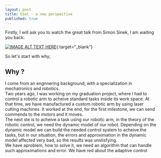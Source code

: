 ```yaml
---
layout: post
title: GSoC - a new perspective
published: true
---
```

Firstly, I will ask you to watch the great talk from Simon Sinek, I am waiting you back:<br/>

[![IMAGE ALT TEXT HERE](https://pi.tedcdn.com/r/pe.tedcdn.com/images/ted/04916ee6e81065c8333e6546184af512eee37bbe_2880x1620.jpg)](https://embed.ted.com/talks/simon_sinek_how_great_leaders_inspire_action){:target="_blank"}

So let's start with why;
## Why ?
I come from an engnnering background, with a specialization in mechatronics and robotics.<br/>
Two years ago, I was working on my graduation project, where I had to control a robotic arm to acheive standard tasks inside its work space. At that time, we have manufactured a custom robotic arm by using laser cutting machines. It worked at the end, for the first milestone, we can send commends to the motors and it moves.<br/>
The next ste is to acheive a task using our robotic arm, in the theory of the robotic control, we need the dynamic model of our robot. Depending on the dynamic model we can build the needed control system to acheive the tasks, but in our situation, the errors and approximation in the dynamic model affected very bad, so the results was unstisfying.<br/>
We have aproblem, how to solve it, we need an algorithm that can handle such approximations and error. We have red about the adaptive control